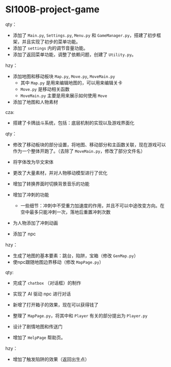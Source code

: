 # SI100B-project-game
qty：

- 添加了 `Main.py`, `Settings.py`, `Menu.py` 和 `GameManager.py`，搭建了初步框架，并且实现了初步的菜单功能。
- 添加了 `settings` 内的调节音量功能。
- 添加了返回菜单功能，调整了依赖问题，创建了 `Utility.py`。

hzy：

- 添加地图和移动板块 `Map.py`, `Move.py`,  `MoveMain.py`
  - 其中 `Map.py` 是用来编辑地图的，可以用来编辑关卡
  - `Move.py` 是移动相关函数
  - `MoveMain.py` 主要是用来展示如何使用 `Move`
- 添加了地图和人物素材

cza:

- 搭建了卡牌战斗系统，包括：底层机制的实现以及游戏界面化

qty：

- 修改了移动板块的部分设置，将地图、移动部分和主函数关联，现在游戏可以作为一个整体开跑了。（去除了 `MoveMain.py`，修改了部分文件名）
- 将字体改为华文宋体
- 更改了大量素材，并对人物移动模型进行了优化

- 增加了转换界面时切换背景音乐的功能

- 增加了冲刺的功能
  - 一些细节：冲刺中不受重力加速度的作用，并且不可以中途改变方向。在空中最多只能冲刺一次，落地后重置冲刺次数

- 为人物添加了冲刺动画

- 添加了 npc

hzy：

- 生成了地图的基本要素：跳台，陷阱，宝箱（修改 `GenMap.py`）
- 使npc跟随地图边界移动（修改 `MapPage.py`）

qty:

- 完成了 `chatbox` （对话框）的制作
- 实现了 AI 驱动 npc 进行对话
- 新增了打开箱子的效果，现在可以获得钱了
- 整理了 `MapPage.py`，将其中和 `Player` 有关的部分提出为 `Player.py`

- 设计了剧情地图和传送门

- 增加了 `HelpPage` 帮助页。

hzy：

- 增加了触发陷阱的效果（返回出生点）
